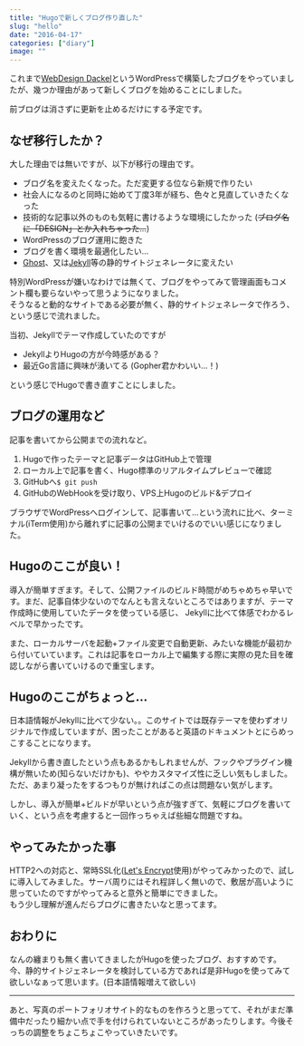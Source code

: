 ```yaml
---
title: "Hugoで新しくブログ作り直した"
slug: "hello"
date: "2016-04-17"
categories: ["diary"]
image: ""
---
```



これまで[WebDesign Dackel](http://webdesign-dackel.com/)というWordPressで構築したブログをやっていましたが、幾つか理由があって新しくブログを始めることにしました。

前ブログは消さずに更新を止めるだけにする予定です。


## なぜ移行したか？

大した理由では無いですが、以下が移行の理由です。

* ブログ名を変えたくなった。ただ変更する位なら新規で作りたい
* 社会人になるのと同時に始めて丁度3年が経ち、色々と見直していきたくなった
* 技術的な記事以外のものも気軽に書けるような環境にしたかった (~~ブログ名に「DESIGN」とか入れちゃった...~~)
* WordPressのブログ運用に飽きた
* ブログを書く環境を最適化したい...
* [Ghost](https://ghost.org/)、又は[Jekyll](https://jekyllrb.com/)等の静的サイトジェネレータに変えたい

特別WordPressが嫌いなわけでは無くて、ブログをやってみて管理画面もコメント欄も要らないやって思うようになりました。  
そうなると動的なサイトである必要が無く、静的サイトジェネレータで作ろう、という感じで流れました。

当初、Jekyllでテーマ作成していたのですが

* JekyllよりHugoの方が今時感がある？
* 最近Go言語に興味が湧いてる (Gopher君かわいい...！)

という感じでHugoで書き直すことにしました。


## ブログの運用など

記事を書いてから公開までの流れなど。

1. Hugoで作ったテーマと記事データはGitHub上で管理
2. ローカル上で記事を書く、Hugo標準のリアルタイムプレビューで確認
3. GitHubへ`$ git push`
4. GitHubのWebHookを受け取り、VPS上Hugoのビルド&デプロイ

ブラウザでWordPressへログインして、記事書いて...という流れに比べ、ターミナル(iTerm使用)から離れずに記事の公開までいけるのでいい感じになりました。


## Hugoのここが良い！

導入が簡単すぎます。そして、公開ファイルのビルド時間がめちゃめちゃ早いです。まだ、記事自体少ないのでなんとも言えないところではありますが、テーマ作成時に使用していたデータを使っている感じ、
Jekyllに比べて体感でわかるレベルで早かったです。

また、ローカルサーバを起動+ファイル変更で自動更新、みたいな機能が最初から付いていています。これは記事をローカル上で編集する際に実際の見た目を確認しながら書いていけるので重宝します。


## Hugoのここがちょっと...

日本語情報がJekyllに比べて少ない。。このサイトでは既存テーマを使わずオリジナルで作成していますが、困ったことがあると英語のドキュメントとにらめっこすることになります。

Jekyllから書き直したという点もあるかもしれませんが、フックやプラグイン機構が無いため(知らないだけかも)、ややカスタマイズ性に乏しい気もしました。ただ、あまり凝ったをするつもりが無ければこの点は問題ない気がします。

しかし、導入が簡単+ビルドが早いという点が強すぎて、気軽にブログを書いていく、という点を考慮すると一回作っちゃえば些細な問題ですね。


## やってみたかった事

HTTP2への対応と、常時SSL化([Let's Encrypt](https://letsencrypt.org/)使用)がやってみかったので、試しに導入してみました。サーバ周りにはそれ程詳しく無いので、敷居が高いように思っていたのですがやってみると意外と簡単にできました。  
もう少し理解が進んだらブログに書きたいなと思ってます。


## おわりに

なんの纏まりも無く書いてきましたがHugoを使ったブログ、おすすめです。今、静的サイトジェネレータを検討している方であれば是非Hugoを使ってみて欲しいなぁって思います。(日本語情報増えて欲しい)

---

あと、写真のポートフォリオサイト的なものを作ろうと思ってて、それがまだ準備中だったり細かい点で手を付けられていないところがあったりします。今後そっちの調整をちょこちょこやっていきたいです。
